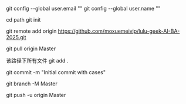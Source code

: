 git config --global user.email ""
git config --global user.name ""

cd path
git init

git remote add origin https://github.com/moxuemeivip/lulu-geek-AI-BA-2025.git

git pull origin Master

该路径下所有文件
git add .

git commit -m "Initial commit with cases"

git branch -M Master

git push -u origin Master
